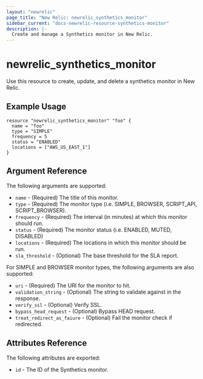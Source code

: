 ```yaml
---
layout: "newrelic"
page_title: "New Relic: newrelic_synthetics_monitor"
sidebar_current: "docs-newrelic-resource-synthetics-monitor"
description: |-
  Create and manage a Synthetics monitor in New Relic.
---
```


# newrelic\_synthetics\_monitor

Use this resource to create, update, and delete a synthetics monitor in New Relic.

## Example Usage

```hcl
resource "newrelic_synthetics_monitor" "foo" {
  name = "foo"
  type = "SIMPLE"
  frequency = 5
  status = "ENABLED"
  locations = ["AWS_US_EAST_1"]
}
```

## Argument Reference

The following arguments are supported:

  * `name` - (Required) The title of this monitor.
  * `type` - (Required) The monitor type (i.e. SIMPLE, BROWSER, SCRIPT_API, SCRIPT_BROWSER).
  * `frequency` - (Required) The interval (in minutes) at which this monitor should run.
  * `status` - (Required) The monitor status (i.e. ENABLED, MUTED, DISABLED)
  * `locations` - (Required) The locations in which this monitor should be run.
  * `sla_threshold` - (Optional) The base threshold for the SLA report.
  
For SIMPLE and BROWSER monitor types, the following arguments are also supported:

  * `uri` - (Required) The URI for the monitor to hit.
  * `validation_string` - (Optional) The string to validate against in the response.
  * `verify_ssl` - (Optional) Verify SSL.
  * `bypass_head_request` - (Optional) Bypass HEAD request.
  * `treat_redirect_as_faiure` - (Optional) Fail the monitor check if redirected.

## Attributes Reference

The following attributes are exported:

  * `id` - The ID of the Synthetics monitor.

